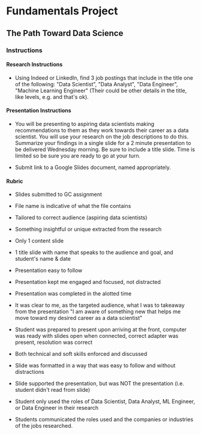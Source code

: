 # Fundamentals Project  

## The Path Toward Data Science

### Instructions

#### Research Instructions

- Using Indeed or LinkedIn, find 3 job postings that include in the title one of the following: "Data Scientist", "Data Analyst", "Data Engineer", "Machine Learning Engineer" (Their could be other details in the title, like levels, e.g. and that's ok).

#### Presentation Instructions

- You will be presenting to aspiring data scientists making recommendations to them as they work  towards their career as a data scientist. You will use your research on the job descriptions to do this. Summarize your findings in a single slide for a 2 minute presentation to be delivered Wednesday morning. Be sure to include a title slide. Time is limited so be sure you are ready to go at your turn.  

- Submit link to a Google Slides document, named appropriately.  

#### Rubric

- Slides submitted to GC assignment

- File name is indicative of what the file contains  

- Tailored to correct audience (aspiring data scientists)

- Something insightful or unique extracted from the research

- Only 1 content slide

- 1 title slide with name that speaks to the audience and goal, and student's name & date

- Presentation easy to follow

- Presentation kept me engaged and focused, not distracted

- Presentation was completed in the alotted time

- It was clear to me, as the targeted audience, what I was to takeaway from the presentation
"I am aware of something new that helps me move toward my desired career as a data scientist"

- Student was prepared to present upon arriving at the front, computer was ready with slides open when connected, correct adapter was present, resolution was correct

- Both technical and soft skills enforced and discussed

- Slide was formatted in a way that was easy to follow and without distractions

- Slide supported the presentation, but was NOT the presentation (i.e. student didn't read from slide)

- Student only used the roles of Data Scientist, Data Analyst, ML Engineer, or Data Engineer in their research

- Students communicated the roles used and the companies or industries of the jobs researched.  